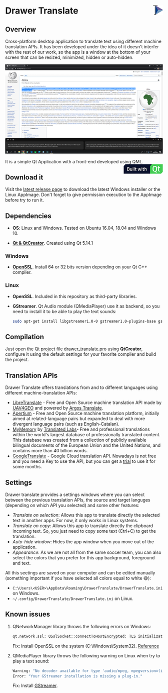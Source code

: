 # Drawer Translate <img src="resources/icon_app.png" height="30" align="right" />

## Overview

Cross-platform desktop application to translate text using different machine translation APIs. It has been developed under the idea of it doesn't interfer with the rest of our work, so the app is a window at the bottom of your screen that can be resized, minimized, hidden or auto-hidden.

<p align="center">
    <img src="media/drawer_translate_sample.png" width="720">
</p>

It is a simple Qt Application with a front-end developed using QML. <img src="media/built-with-Qt_Horizontal_Small.png" height="30" align="right" />

## Download it

Visit the [latest release page](https://github.com/RicardoRagel/drawer-translate/releases/latest) to download the latest Windows installer or the Linux AppImage. Don't forget to give permission execution to the AppImage before try to run it.

## Dependencies

* **OS**: Linux and Windows. Tested on Ubuntu 16.04, 18.04 and Windows 10.

* [**Qt & QtCreator**](https://www.qt.io/download). Created using Qt 5.14.1

### Windows

* [**OpenSSL**](https://slproweb.com/products/Win32OpenSSL.html). Install 64 or 32 bits version depending on your Qt C++ compiler.

### Linux

* **OpenSSL**. Included in this repository as third-party libraries.
* **GStreamer**. Qt Audio module (QMediaPlayer) use it as backend, so you need to install it to be able to play the text sounds:

    ```bash
    sudo apt-get install libgstreamer1.0-0 gstreamer1.0-plugins-base gstreamer1.0-plugins-good gstreamer1.0-plugins-bad gstreamer1.0-plugins-ugly
    ```

## Compilation

Just open the Qt project file [drawer_translate.pro](drawer_translate.pro) using **QtCreator**, configure it using the default settings for your favorite compiler and build the project.

## Translation APIs

Drawer Translate offers translations from and to different languages using different machine-translation APIs:

* [LibreTranslate](https://libretranslate.com/) - Free and Open Source machine translation API made by [UAV4GEO](https://uav4geo.com/) and powered by [Argos Translate](https://github.com/argosopentech/argos-translate/).
* [Apertium](https://wiki.apertium.org/wiki/Main_Page) -  Free and Open Source machine translation platform, initially aimed at related-language pairs but expanded to deal with more divergent language pairs (such as English-Catalan).
* [MyMemory](https://mymemory.translated.net/) by [Translated Labs](https://translatedlabs.com/welcome)- Free and professional translations within the world's largest database of professionally translated content. This database was created from a collection of publicly available bilingual documents of the European Union and the United Nations, and contains more than 40 billion words.
* [GoogleTranslate](https://cloud.google.com/translate/?hl=es) - Google Cloud translation API. Nowadays is not free and you need a Key to use the API, but you can get a [trial](https://translatepress.com/docs/automatic-translation/generate-google-api-key/) to use it for some months.


## Settings

Drawer translate provides a settings windows where you can select between the previous translation APIs, the source and target languges (depending on which API you selected) and some other features:

* *Translate on selection*: Allows this app to translate directly the selected text in another apps. For now, it only works in Linux systems.
* *Translate on copy*: Allows this app to translate directly the clipboard incoming text. So, you just need to copy some text (Ctrl+C) to get the translation.
* *Auto-hide window*: Hides the app window when you move out of the application.
* *Appearance*: As we are not all from the same soccer team, you can also select the colors that you prefer for this app background, foreground and text.

All this seetings are saved on your computer and can be edited manually (something important if you have selected all colors equal to white :sweat_smile:):

* `C:\Users\<USER>\AppData\Roaming\DrawerTranslate/DrawerTranslate.ini` on Windows.
* `~/.config/DrawerTranslate/DrawerTranslate.ini` on Linux.

## Known issues

1. QNetworkManager library throws the following errors on Windows:

    ```bash
    qt.network.ssl: QSslSocket::connectToHostEncrypted: TLS initialization failed
    ```

    Fix: Install OpenSSL on the system (C:\Windows\System32). [Reference](https://stackoverflow.com/questions/53805704/tls-initialization-failed-on-get-request)

2. QMediaPlayer library throws the following warning on Linux when try to play a text sound:

    ```bash
    Warning: "No decoder available for type 'audio/mpeg, mpegversion=(int)1, mpegaudioversion=(int)2, layer=(int)3, rate=(int)24000, channels=(int)1, parsed=(boolean)true'."
    Error: "Your GStreamer installation is missing a plug-in."
    ```
    
    Fix: Install [GStreamer](###Linux).
